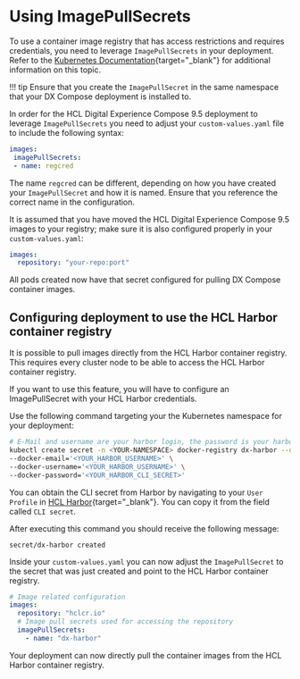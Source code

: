 # Using ImagePullSecrets

To use a container image registry that has access restrictions and requires credentials, you need to leverage `ImagePullSecrets` in your deployment. Refer to the [Kubernetes Documentation](https://kubernetes.io/docs/tasks/configure-pod-container/pull-image-private-registry/){target="_blank"} for additional information on this topic.

<!-- 
You can use this method to have your helm deployment directly access either the HCL container registry or your own container registry.
-->
!!! tip
    Ensure that you create the `ImagePullSecret` in the same namespace that your DX Compose deployment is installed to.

In order for the HCL Digital Experience Compose 9.5 deployment to leverage `ImagePullSecrets` you need to adjust your `custom-values.yaml` file to include the following syntax:

```yaml
images:
 imagePullSecrets:
 - name: regcred         
```

The name `regcred` can be different, depending on how you have created your `ImagePullSecret` and how it is named. Ensure that you reference the correct name in the configuration.

It is assumed that you have moved the HCL Digital Experience Compose 9.5 images to your registry; make sure it is also configured properly in your `custom-values.yaml`:

```yaml
images:
  repository: "your-repo:port"                
```

All pods created now have that secret configured for pulling DX Compose container images.

## Configuring deployment to use the HCL Harbor container registry

It is possible to pull images directly from the HCL Harbor container registry. This requires every cluster node to be able to access the HCL Harbor container registry.

If you want to use this feature, you will have to configure an ImagePullSecret with your HCL Harbor credentials.

Use the following command targeting your the Kubernetes namespace for your deployment:

```sh
# E-Mail and username are your harbor login, the password is your harbor CLI secret
kubectl create secret -n <YOUR-NAMESPACE> docker-registry dx-harbor --docker-server="hclcr.io" \
--docker-email='<YOUR_HARBOR_USERNAME>' \
--docker-username='<YOUR_HARBOR_USERNAME>' \
--docker-password='<YOUR_HARBOR_CLI_SECRET>'
```

You can obtain the CLI secret from Harbor by navigating to your `User Profile` in [HCL Harbor](https://hclcr.io){target="_blank"}. You can copy it from the field called `CLI secret`.

After executing this command you should receive the following message:<!--should this be dx-compose-harbor?-->

```text
secret/dx-harbor created
```

Inside your `custom-values.yaml` you can now adjust the `ImagePullSecret` to the secret that was just created and point to the HCL Harbor container registry.<!--should the secret be dx-compose-harbor?-->

```yaml
# Image related configuration
images:
  repository: "hclcr.io"  
  # Image pull secrets used for accessing the repository
  imagePullSecrets:
    - name: "dx-harbor"
```

Your deployment can now directly pull the container images from the HCL Harbor container registry.